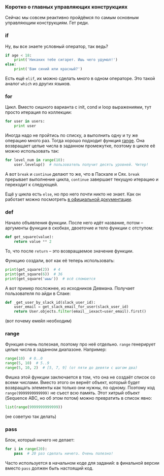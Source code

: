 ### Коротко о главных управляющих конструкциях

Сейчас мы совсем реактивно пройдёмся по самым основным управляющим конструкциям. Гет реди.


### if

Ну, вы все знаете условный оператор, так ведь?

```python
if age < 18:
    print('Никаких тебе сигарет. Ишь чего удумал!')
else:
    print('Вам синий или красный?')
```

Есть ещё `elif`, их можно сделать много в одном операторе. Это такой аналог `which` из других языков.


### for

Цикл. Вместо сишного варианта с init, cond и loop выражениями, тут просто итерация по коллекции:

```python
for user in users:
    print user
```
Иногда надо не пройтись по списку, а выполнить одну и ту же операцию много раз. Тогда хорошо подходит функция
[range](https://docs.python.org/3.5/library/functions.html#func-range). Она возвращает целые числа в заданном промежутке,
поэтому в цикле её можно использовать так:

```python
for level_num in range(10):
    user.levelup()  # пользователь получит десять уровней. Читер!
```
А вот `break` и `continue` делают то же, что в Паскале и Сях. `break` прерывает выполнение цикла,
`continue` завершает текущую итерацию и переходит к следующей.

Ещё у цикла есть `else`, но про него почти никто не знает. Как он работает можно посмотреть
[в официальной документации](https://docs.python.org/3.5/tutorial/controlflow.html#break-and-continue-statements-and-else-clauses-on-loops).


### def

Начало объявления функции. После него идёт название,
потом – аргументы функции в скобках, двоеточие и тело функции с отступом:

```python
def get_square(value):
    return value ** 2
```
То, что после `return` – это возвращаемое значение функции.

Функцию создали, вот как её теперь использовать:

```python
print(get_square(2))  # 4
print(get_square(6))  # 36
print(get_square('ыыы'))  # всё сломается
```
А вот пример посложнее, из исходников Девмана. Получает пользователя по айди в Слаке:

```python
def _get_user_by_slack_id(slack_user_id):
    user_email = get_slack_email_for_user(slack_user_id)
    return User.objects.filter(email__iexact=user_email).first()
```
(вот почему емейл необходим)


### range

Функция очень полезная, поэтому про неё отдельно. `range` генерирует целые числа в заданном диапазоне. Например:

```python
range(10)  # 0..0
range(5, 10)  # 5..9
range(5, 10, 2)  # [5, 7, 9] (от пяти до девяти с шагом два)
```
Фишка этой функции заключается в том, что она не создаёт список со всеми числами.
Вместо этого он вернёт объект, который будет возвращать элементы как только они нужны, по одному.
Поэтому код `range(9999999999999)` не съест всю память.
Этот хитрый объект (Sequence ABC, но об этом потом) можно превратить в список явно:

```python
list(range(9999999999999))
```
(не советую так делать)


### pass

Блок, который ничего не делает:

```python
for i in range(20):
    pass  # 20 раз сделать ничего. Очень полезно!
```
Часто используется в начальном коде для заданий: в финальной версии вместо `pass` должен быть настоящий код.
